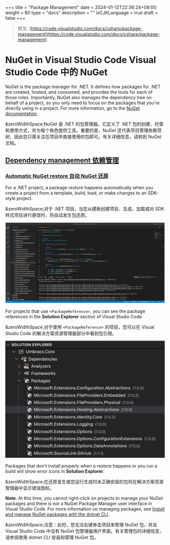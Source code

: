 +++
title = "Package Management"
date = 2024-01-12T22:36:24+08:00
weight = 80
type = "docs"
description = ""
isCJKLanguage = true
draft = false
+++

> 原文: [https://code.visualstudio.com/docs/csharp/package-management](https://code.visualstudio.com/docs/csharp/package-management)

# NuGet in Visual Studio Code Visual Studio Code 中的 NuGet



NuGet is the package manager for .NET. It defines how packages for .NET are created, hosted, and consumed, and provides the tools for each of those roles. Importantly, NuGet also manages the dependency tree on behalf of a project, so you only need to focus on the packages that you're directly using in a project. For more information, go to the [NuGet documentation](https://learn.microsoft.com/nuget/what-is-nuget).

&zeroWidthSpace;NuGet 是 .NET 的包管理器。它定义了 .NET 包的创建、托管和使用方式，并为每个角色提供工具。重要的是，NuGet 还代表项目管理依赖项树，因此您只需关注在项目中直接使用的包即可。有关详细信息，请转到 NuGet 文档。

## [Dependency management 依赖管理](https://code.visualstudio.com/docs/csharp/package-management#_dependency-management)

### [Automatic NuGet restore 自动 NuGet 还原](https://code.visualstudio.com/docs/csharp/package-management#_automatic-nuget-restore)

For a .NET project, a package restore happens automatically when you create a project from a template, build, load, or make changes to an SDK-style project.

&zeroWidthSpace;对于 .NET 项目，当您从模板创建项目、生成、加载或对 SDK 样式项目进行更改时，将自动发生包还原。

![Automatic NuGet package restore](./PackageManagement_img/automatic-nuget-package-restore.png)

For projects that use `<PackageReference>`, you can see the package references in the **Solution Explorer** section of Visual Studio Code.

&zeroWidthSpace;对于使用 `<PackageReference>` 的项目，您可以在 Visual Studio Code 的解决方案资源管理器部分中看到包引用。

![Package references in the Solution Explorer](./PackageManagement_img/package-references-solution-explorer.png)

Packages that don't install properly when a restore happens or you run a build will show error icons in **Solution Explorer**.

&zeroWidthSpace;在还原发生或您运行生成时未正确安装的包将在解决方案资源管理器中显示错误图标。

**Note**: At this time, you cannot right-click on projects to manage your NuGet packages and there is not a NuGet Package Manager user interface in Visual Studio Code. For more information on managing packages, see [Install and manage NuGet packages with the dotnet CLI](https://learn.microsoft.com/nuget/consume-packages/install-use-packages-dotnet-cli).

&zeroWidthSpace;注意：此时，您无法右键单击项目来管理 NuGet 包，并且 Visual Studio Code 中没有 NuGet 包管理器用户界面。有关管理包的详细信息，请参阅使用 dotnet CLI 安装和管理 NuGet 包。
